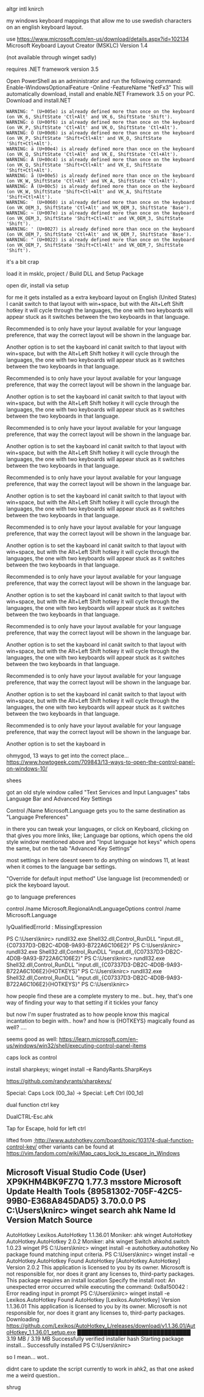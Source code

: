 altgr intl knirch

my windows keyboard mappings that allow me to use
swedish characters on an english keyboard layout.

use https://www.microsoft.com/en-us/download/details.aspx?id=102134
Microsoft Keyboard Layout Creator (MSKLC) Version 1.4

(not available through winget sadly)

requires .NET framework version 3.5

Open PowerShell as an administrator and run the following command: Enable-WindowsOptionalFeature -Online -FeatureName "NetFx3" This will automatically download, install and enable.NET Framework 3.5 on your PC. Download and install.NET


    WARNING: ^ (U+005e) is already defined more than once on the keyboard (on VK_6, ShiftState 'Ctl+Alt' and VK_6, ShiftState 'Shift').
    WARNING: ö (U+00f6) is already defined more than once on the keyboard (on VK_P, ShiftState 'Ctl+Alt' and VK_O, ShiftState 'Ctl+Alt').
    WARNING: Ö (U+00d6) is already defined more than once on the keyboard (on VK_P, ShiftState 'Shift+Ctl+Alt' and VK_O, ShiftState 'Shift+Ctl+Alt').
    WARNING: ä (U+00e4) is already defined more than once on the keyboard (on VK_Q, ShiftState 'Ctl+Alt' and VK_E, ShiftState 'Ctl+Alt').
    WARNING: Ä (U+00c4) is already defined more than once on the keyboard (on VK_Q, ShiftState 'Shift+Ctl+Alt' and VK_E, ShiftState 'Shift+Ctl+Alt').
    WARNING: å (U+00e5) is already defined more than once on the keyboard (on VK_W, ShiftState 'Ctl+Alt' and VK_A, ShiftState 'Ctl+Alt').
    WARNING: Å (U+00c5) is already defined more than once on the keyboard (on VK_W, ShiftState 'Shift+Ctl+Alt' and VK_A, ShiftState 'Shift+Ctl+Alt').
    WARNING: ` (U+0060) is already defined more than once on the keyboard (on VK_OEM_3, ShiftState 'Ctl+Alt' and VK_OEM_3, ShiftState 'Base').
    WARNING: ~ (U+007e) is already defined more than once on the keyboard (on VK_OEM_3, ShiftState 'Shift+Ctl+Alt' and VK_OEM_3, ShiftState 'Shift').
    WARNING: ' (U+0027) is already defined more than once on the keyboard (on VK_OEM_7, ShiftState 'Ctl+Alt' and VK_OEM_7, ShiftState 'Base').
    WARNING: " (U+0022) is already defined more than once on the keyboard (on VK_OEM_7, ShiftState 'Shift+Ctl+Alt' and VK_OEM_7, ShiftState 'Shift').

it's a bit crap

load it in msklc, project / Build DLL and Setup Package

open dir, install via setup

for me it gets installed as a extra keyboard layout on English (United States)
I canät switch to that layout with win+space, but with the Alt+Left Shift hotkey it will cycle through the languages, the one with two keyboards will appear stuck as it switches between the two keyboards in that language.

Recommended is to only have your layout available for your language preference, that way the correct layout will be shown in the language bar.

Another option is to set the kayboard inI canät switch to that layout with win+space, but with the Alt+Left Shift hotkey it will cycle through the languages, the one with two keyboards will appear stuck as it switches between the two keyboards in that language.

Recommended is to only have your layout available for your language preference, that way the correct layout will be shown in the language bar.

Another option is to set the kayboard inI canät switch to that layout with win+space, but with the Alt+Left Shift hotkey it will cycle through the languages, the one with two keyboards will appear stuck as it switches between the two keyboards in that language.

Recommended is to only have your layout available for your language preference, that way the correct layout will be shown in the language bar.

Another option is to set the kayboard inI canät switch to that layout with win+space, but with the Alt+Left Shift hotkey it will cycle through the languages, the one with two keyboards will appear stuck as it switches between the two keyboards in that language.

Recommended is to only have your layout available for your language preference, that way the correct layout will be shown in the language bar.

Another option is to set the kayboard inI canät switch to that layout with win+space, but with the Alt+Left Shift hotkey it will cycle through the languages, the one with two keyboards will appear stuck as it switches between the two keyboards in that language.

Recommended is to only have your layout available for your language preference, that way the correct layout will be shown in the language bar.

Another option is to set the kayboard inI canät switch to that layout with win+space, but with the Alt+Left Shift hotkey it will cycle through the languages, the one with two keyboards will appear stuck as it switches between the two keyboards in that language.

Recommended is to only have your layout available for your language preference, that way the correct layout will be shown in the language bar.

Another option is to set the kayboard inI canät switch to that layout with win+space, but with the Alt+Left Shift hotkey it will cycle through the languages, the one with two keyboards will appear stuck as it switches between the two keyboards in that language.

Recommended is to only have your layout available for your language preference, that way the correct layout will be shown in the language bar.

Another option is to set the kayboard inI canät switch to that layout with win+space, but with the Alt+Left Shift hotkey it will cycle through the languages, the one with two keyboards will appear stuck as it switches between the two keyboards in that language.

Recommended is to only have your layout available for your language preference, that way the correct layout will be shown in the language bar.

Another option is to set the kayboard inI canät switch to that layout with win+space, but with the Alt+Left Shift hotkey it will cycle through the languages, the one with two keyboards will appear stuck as it switches between the two keyboards in that language.

Recommended is to only have your layout available for your language preference, that way the correct layout will be shown in the language bar.

Another option is to set the kayboard in


ohmygod, 13 ways to get into the correct place...
https://www.howtogeek.com/709843/13-ways-to-open-the-control-panel-on-windows-10/

shees

got an old style window called "Text Services and Input Languages"
tabs Language Bar and Advanced Key Settings

Control /Name Microsoft.Language  gets you to the same destination as "Language Preferences"

in there you can tweak your languages, or click on Keyboard, clicking on that gives you more
links, like; Language bar options, which opens the old style window mentioned above
and "Input language hot keys" which opens the same, but on the tab "Advanced Key Settings"

most settings in here doesnt seem to do anything on windows 11, at least
when it comes to the language bar settings.

"Override for default input method"
Use language list (recommended)
or pick the keyboard layout.


go to language preferences


control /name Microsoft.RegionalAndLanguageOptions
control /name Microsoft.Language


lyQualifiedErrorId : MissingExpression

PS C:\Users\knirc> rundll32.exe Shell32.dll,Control_RunDLL "input.dll,,{C07337D3-DB2C-4D0B-9A93-B722A6C106E2}"
PS C:\Users\knirc> rundll32.exe Shell32.dll,Control_RunDLL "input.dll,,{C07337D3-DB2C-4D0B-9A93-B722A6C106E2}"
PS C:\Users\knirc> rundll32.exe Shell32.dll,Control_RunDLL "input.dll,,{C07337D3-DB2C-4D0B-9A93-B722A6C106E2}{HOTKEYS}"
PS C:\Users\knirc> rundll32.exe Shell32.dll,Control_RunDLL "input.dll,,{C07337D3-DB2C-4D0B-9A93-B722A6C106E2}{HOTKEYS}"
PS C:\Users\knirc>

how people find these are a complete mystery to me.. but.. hey, that's one way of finding your way to that setting if it tickles your fancy


but now I'm super frustrated as to how people know this magical incantation to begin with.. how? and how is {HOTKEYS} magically found as well? .... 

seems good as well: https://learn.microsoft.com/en-us/windows/win32/shell/executing-control-panel-items

caps lock as control

install sharpkeys;
winget install -e RandyRants.SharpKeys

https://github.com/randyrants/sharpkeys/

Special: Caps Lock (00_3a) -> Special: Left Ctrl (00_1d)

dual function ctrl key

DualCTRL-Esc.ahk

Tap for Escape, hold for left ctrl

lifted from ;http://www.autohotkey.com/board/topic/103174-dual-function-control-key/
other variants can be found at https://vim.fandom.com/wiki/Map_caps_lock_to_escape_in_Windows


Microsoft Visual Studio Code (User)    XP9KHM4BK9FZ7Q                         1.77.3                            msstore
Microsoft Update Health Tools          {89581302-705F-42C5-99B0-E368A845DAD5} 3.70.0.0
PS C:\Users\knirc> winget search ahk
Name       Id                    Version   Match        Source
--------------------------------------------------------------
AutoHotkey Lexikos.AutoHotkey    1.1.36.01 Moniker: ahk winget
AutoHotkey AutoHotkey.AutoHotkey 2.0.2     Moniker: ahk winget
Switch     ahkohd.switch         1.0.23                 winget
PS C:\Users\knirc> winget install -e autohotkey.autohotkey
No package found matching input criteria.
PS C:\Users\knirc> winget install -e AutoHotkey.AutoHotkey
Found AutoHotkey [AutoHotkey.AutoHotkey] Version 2.0.2
This application is licensed to you by its owner.
Microsoft is not responsible for, nor does it grant any licenses to, third-party packages.
This package requires an install location
Specify the install root: An unexpected error occurred while executing the command:
0x8a150042 : Error reading input in prompt
PS C:\Users\knirc> winget install -e Lexikos.AutoHotkey
Found AutoHotkey [Lexikos.AutoHotkey] Version 1.1.36.01
This application is licensed to you by its owner.
Microsoft is not responsible for, nor does it grant any licenses to, third-party packages.
Downloading https://github.com/Lexikos/AutoHotkey_L/releases/download/v1.1.36.01/AutoHotkey_1.1.36.01_setup.exe
  ██████████████████████████████  3.19 MB / 3.19 MB
Successfully verified installer hash
Starting package install...
Successfully installed
PS C:\Users\knirc>

so I mean... wot..

didnt care to update the script currently to work in ahk2, as that one asked me
a weird question.. 

shrug

